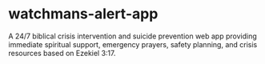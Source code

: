 # watchmans-alert-app
A 24/7 biblical crisis intervention and suicide prevention web app providing immediate spiritual support, emergency prayers, safety planning, and crisis resources based on Ezekiel 3:17.
